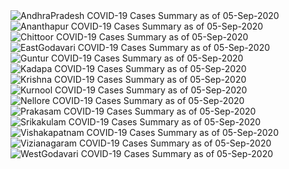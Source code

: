 
<img src="https://deepuhub.github.io/COVID-19/GraphsGenerated/05-Sep-2020/AndhraPradesh_05-Sep-2020.jpg" alt="AndhraPradesh COVID-19 Cases Summary as of 05-Sep-2020">
 <br>										  
<img src="https://deepuhub.github.io/COVID-19/GraphsGenerated/05-Sep-2020/Ananthapur_05-Sep-2020.jpg" alt="Ananthapur COVID-19 Cases Summary as of 05-Sep-2020">
 <br>										  
<img src="https://deepuhub.github.io/COVID-19/GraphsGenerated/05-Sep-2020/Chittoor_05-Sep-2020.jpg" alt="Chittoor COVID-19 Cases Summary as of 05-Sep-2020">
 <br>										  
<img src="https://deepuhub.github.io/COVID-19/GraphsGenerated/05-Sep-2020/EastGodavari_05-Sep-2020.jpg" alt="EastGodavari COVID-19 Cases Summary as of 05-Sep-2020">
 <br>										  
<img src="https://deepuhub.github.io/COVID-19/GraphsGenerated/05-Sep-2020/Guntur_05-Sep-2020.jpg" alt="Guntur COVID-19 Cases Summary as of 05-Sep-2020">
 <br>										  
<img src="https://deepuhub.github.io/COVID-19/GraphsGenerated/05-Sep-2020/Kadapa_05-Sep-2020.jpg" alt="Kadapa COVID-19 Cases Summary as of 05-Sep-2020">
 <br>										  
<img src="https://deepuhub.github.io/COVID-19/GraphsGenerated/05-Sep-2020/Krishna_05-Sep-2020.jpg" alt="Krishna COVID-19 Cases Summary as of 05-Sep-2020">
 <br>										  
<img src="https://deepuhub.github.io/COVID-19/GraphsGenerated/05-Sep-2020/Kurnool_05-Sep-2020.jpg" alt="Kurnool COVID-19 Cases Summary as of 05-Sep-2020">
 <br>										  
<img src="https://deepuhub.github.io/COVID-19/GraphsGenerated/05-Sep-2020/Nellore_05-Sep-2020.jpg" alt="Nellore COVID-19 Cases Summary as of 05-Sep-2020">
 <br>										  
<img src="https://deepuhub.github.io/COVID-19/GraphsGenerated/05-Sep-2020/Prakasam_05-Sep-2020.jpg" alt="Prakasam COVID-19 Cases Summary as of 05-Sep-2020">
 <br>										  
<img src="https://deepuhub.github.io/COVID-19/GraphsGenerated/05-Sep-2020/Srikakulam_05-Sep-2020.jpg" alt="Srikakulam COVID-19 Cases Summary as of 05-Sep-2020">
 <br>										  
<img src="https://deepuhub.github.io/COVID-19/GraphsGenerated/05-Sep-2020/Vishakapatnam_05-Sep-2020.jpg" alt="Vishakapatnam COVID-19 Cases Summary as of 05-Sep-2020">
 <br>										  
<img src="https://deepuhub.github.io/COVID-19/GraphsGenerated/05-Sep-2020/Vizianagaram_05-Sep-2020.jpg" alt="Vizianagaram COVID-19 Cases Summary as of 05-Sep-2020">
 <br>										  
<img src="https://deepuhub.github.io/COVID-19/GraphsGenerated/05-Sep-2020/WestGodavari_05-Sep-2020.jpg" alt="WestGodavari COVID-19 Cases Summary as of 05-Sep-2020">
 <br> 
